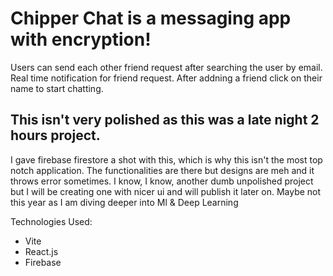 # Chipper Chat is a messaging app with encryption!
Users can send each other friend request after searching the user by email.
Real time notification for friend request. 
After addning a friend click on their name to start chatting.

## This isn't very polished as this was a late night 2 hours project.
I gave firebase firestore a shot with this, which is why this isn't the most top notch application. The functionalities are there but designs are meh and it throws
error sometimes. I know, I know, another dumb unpolished project but I will be creating one with nicer ui and will publish it later on. Maybe not this year as I am diving deeper into Ml & Deep Learning

Technologies Used:
* Vite
* React.js
* Firebase


